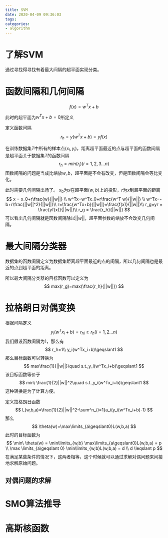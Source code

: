 ```yaml
---
title: SVM
date: 2020-04-09 09:36:03
tags:
categories: 
- algorithm
---
```

# 了解SVM
通过寻找得寻找有着最大间隔的超平面实现分类。

# 函数间隔和几何间隔
$$
f(x)=w^Tx+b
$$

此时的超平面为$w^Tx+b=0$所定义

定义函数间隔
$$
r_h=y(w^Tx+b)=yf(x)
$$

在训练数据集$T$中所有的样本点$(x_i,y_i)$，距离超平面最近的点与超平面的函数间隔是超平面关于数据集$T$的函数间隔
$$
r_h=min(r_i) (i=1,2,3...n)
$$
函数间隔的问题是当成比缩放$w,b$，超平面是不会有改变，但是函数间隔会等比变化。

此时需要几何间隔出场了。
$x_0$为$x$在超平面$(w,b)$上的投影，$r$为$x$到超平面的距离
$$
x = x_0+r\frac{w}{||w||} \\
w^Tx=w^Tx_0+r\frac{w^T w}{||w||} \\
w^Tx=-b+r\frac{||w||^2}{||w||}\\
r=\frac{w^Tx+b}{||w||}=\frac{f(x)}{||w||}\\
r_g=yr = \frac{yf(x)}{||w||}\\
r_g = \frac{r_h}{||w||}
$$
可以看出几何间隔就是函数间隔除以$||w||$，超平面参数的缩放不会改变几何间隔。

# 最大间隔分类器
数据集的函数间隔定义为数据集距离超平面最近的点的间隔，所以几何间隔也是最近的点到超平面的距离。

所以最大间隔分类器的目标函数可以定义为
$$
max(r_g)=max(\frac{r_h}{||w||})
$$
# 拉格朗日对偶变换
根据间隔定义
$$
y_i(w^Tx_i+b)=r_{hi}\geqslant r_h (i = 1,2...n)
$$
我们假设函数间隔为1，那么有
$$
r_h=1\\
y_i(w^Tx_i+b)\geqslant1
$$
那么目标函数可以转换为
$$
max\frac{1}{||w||}\quad s.t.,y_i(w^Tx_i+b)\geqslant1
$$
该目标函数等价于
$$
min\ \frac{1}{2}||w||^2\quad s.t.,y_i(w^Tx_i+b)\geqslant1
$$
这种转换是为了计算方便。

定义拉格朗日函数
$$
L(w,b,a)=\frac{1}{2}||w||^2-\sum^n_{i=1}a_i(y_i(w^Tx_i+b)-1)
$$
那么
$$
\theta(w)=\max\limits_{a\geqslant0}L(w,b,a)
$$
此时的目标函数为
$$
\min\ \theta(w) = \min\limits_{w,b} \max\limits_{a\geqslant0}L(w,b,a) = p \\
\max \limits_{a\geqslant 0} \min\limits_{w,b}L(w,b,a) = d \\
d \leqslant p
$$
在满足某些条件的情况下，这两者相等，这个时候就可以通过求解对偶问题来间接地求解原始问题。

## 对偶问题的求解

# SMO算法推导

# 高斯核函数
